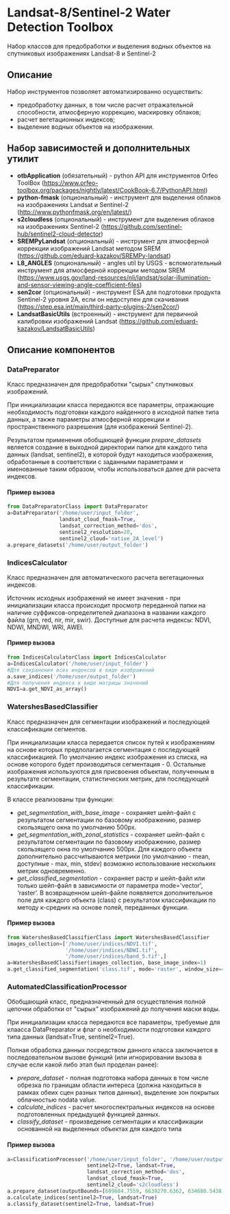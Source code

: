# Landsat-8/Sentinel-2 Water Detection Toolbox

Набор классов для предобработки и выделения водных объектов на спутниковых изображениях Landsat-8 и Sentinel-2

## Описание

Набор инструментов позволяет автоматизированно осуществить:
* предобработку данных, в том числе расчет отражательной способности, атмосферную коррекцию, маскировку облаков;
* расчет вегетационных индексов;
* выделение водных объектов на изображении.

## Набор зависимостей и дополнительных утилит

* **otbApplication** (обязательный) - python API для инструментов Orfeo ToolBox
(https://www.orfeo-toolbox.org/packages/nightly/latest/CookBook-6.7/PythonAPI.html)
* **python-fmask** (опциональный) - инструмент для выделения облаков на изображениях Landsat и Sentinel-2
(http://www.pythonfmask.org/en/latest/)
* **s2cloudless** (опциональный) - инструмент для выделения облаков на изображениях Sentinel-2
(https://github.com/sentinel-hub/sentinel2-cloud-detector)
* **SREMPyLandsat** (опциональный) - инструмент для атмосферной коррекции изображений Landsat методом SREM
(https://github.com/eduard-kazakov/SREMPy-landsat)
* **L8_ANGLES** (опциональный) - angles util by USGS - вспомогательный инструмент для атмосферной коррекции методом SREM
(https://www.usgs.gov/land-resources/nli/landsat/solar-illumination-and-sensor-viewing-angle-coefficient-files)
* **sen2cor** (опциональный) - инструмент ESA для подготовки продукта Sentinel-2 уровня 2A, если он недоступен для скачивания
(https://step.esa.int/main/third-party-plugins-2/sen2cor/)
* **LandsatBasicUtils** (встроенный) - инструмент для первичной калибровки изображений Landsat
(https://github.com/eduard-kazakov/LandsatBasicUtils)

## Описание компонентов

### DataPreparator 

Класс предназначен для предобработки "сырых" спутниковых изображений.

При инициализации класса передаются все параметры, отражающие необходимость подготовки каждого найденного в исходной папке типа данных, а также параметры атмосферной коррекции и пространственного разрешения (для изображений Sentinel-2).

Результатом применения обобщающей функции *prepare_datasets* является создание в выходной директории папки для каждого типа данных (landsat, sentinel2), в которой будут находиться изображения, обработанные в соответствии с заданными параметрами и именованные таким образом,  чтобы использоваться далее для расчета индексов.

#### Пример вызова
```python
from DataPreparatorClass import DataPreparator
a=DataPreparator('/home/user/input_folder',
                 landsat_cloud_fmask=True, 
                 landsat_correction_method='dos',
                 sentinel2_resolution=20,
                 sentinel2_cloud='native_2A_level')
a.prepare_datasets('/home/user/output_folder')
```

### IndicesCalculator

Класс предназначен для автоматического расчета вегетационных индексов. 

Источник исходных изображений не имеет значения - при инициализации класса происходит просмотр переданной папки на наличие суффиксов-определителей диапазона в названии каждого файла (grn, red, nir, mir, swir). Доступные для расчета индексы: NDVI, NDWI, MNDWI, WRI, AWEI.

#### Пример вызова
```python
from IndicesCalculatorClass import IndicesCalculator
a=IndicesCalculator('/home/user/input_folder')
#Для сохранения всех индексов в виде изображений
a.save_indices('/home/user/output_folder')
#Для получения индекса в виде матрицы значений
NDVI=a.get_NDVI_as_array()
```

### WatershesBasedClassifier

Класс предназначен для сегментации изображений и последующей классификации сегментов.

При инициализации класса передается список путей к изображениям на основе которых предполагается сегментация с последующей классификацией. По умолчанию индекс изображения из списка, на основе которого будет производиться сегментация - 0. Остальные изображения используются для присвоения объектам, полученным в результате сегментации, статистических метрик, для последующей классификации. 

В классе реализованы три функции:
* *get_segmentation_with_base_image* - сохраняет шейп-файл с результатом сегментации по базовому изображению, размер скользящего окна по умолчанию 500px.
* *get_segmentation_with_zonal_statistics* - сохраняет шейп-файл с результатом сегментации по базовому изображению, размер скользящего окна по умолчанию 500px. Для каждого объекта дополнительно рассчитываются метрики (по умолчанию - mean, доступные - max, min, stdev) возможно использование нескольких метрик одновременно. 
* *get_classified_segmentation* - сохраняет растр и шейп-файл или только шейп-файл в зависимости от параметра mode='vector', ‘raster’.  В возвращенном шейп-файле появляется дополнительное поле для каждого объекта (class) с результатом классификации по методу к-средних на основе полей, переданных функции.

#### Пример вызова
```python
from WatershesBasedClassifierClass import WatershesBasedClassifier
images_collection=['/home/user/indices/NDVI.tif',
                   '/home/user/indices/NDWI.tif',
                   '/home/user/indices/band_5.tif',]
a=WatershesBasedClassifier(images_collection, base_image_index=1)
a.get_classified_segmentation('class.tif', mode='raster', window_size=400, statistical_indicators=['mean', 'min', 'max'])
```

### AutomatedClassificationProcessor

Обобщающий класс, предназначенный для осуществления полной цепочки обработки от "сырых" изображений до получения маски воды.

При инициализации класса передаются все параметры, требуемые для клаасса DataPreparator и флаг о необходимости подготовки каждого типа данных (landsat=True, sentinel2=True).

Полная обработка данных посредством данного класса заключается в последовательном вызове функций (или игнорировании вызова в случае если какой либо этап был проделан ранее):
* *prepare_dataset* - полная подготовка набора данных в том числе обрезка по границам области интереса (должна находиться в рамках обеих сцен разных типов данных), выделение зон покрытых облачностью nodata value.
* *calculate_indices* - расчет многоспектральных индексов на основе подготовленных предыдущей функцией данных.
* *classify_dataset* - произведение сегментации и классификации основанной на выделенных объектах для каждого типа

#### Пример вызова
```python
a=ClassificationProcessor('/home/user/input_folder', '/home/user/output_folder', 
                          sentinel2=True, landsat=True, 
                          landsat_correction_method='dos',
                          landsat_cloud_fmask=True, 
                          sentinel2_cloud='s2cloudless')                
a.prepare_dataset(outputBounds=[609684.7559, 6639270.6362, 634680.5438, 6658914.9030], outputBoundsSRS='EPSG:32635')
a.calculate_indices(sentinel2=True, landsat=True)
a.classify_dataset(sentinel2=True, landsat=True)
```
